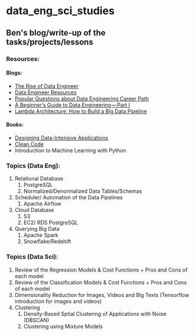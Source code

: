 # data_eng_sci_studies

## Ben's blog/write-up of the tasks/projects/lessons

### Resources:
#### Blogs:
* [The Rise of Data Engineer](https://medium.freecodecamp.org/the-rise-of-the-data-engineer-91be18f1e603)
* [Data Engineer Resources](https://www.analyticsvidhya.com/blog/2018/11/data-engineer-comprehensive-list-resources-get-started/)
* [Popular Questions about Data Engineering Career Path](https://blog.k2datascience.com/popular-questions-about-the-data-engineering-career-path-100a4b6297e2)
* [A Beginner’s Guide to Data Engineering — Part I](https://medium.com/@rchang/a-beginners-guide-to-data-engineering-part-i-4227c5c457d7)
* [Lambda Architecture: How to Build a Big Data Pipeline](https://towardsdatascience.com/lambda-architecture-how-to-build-a-big-data-pipeline-part-1-8b56075e83fe?source=placement_card_footer_grid---------2-43)

#### Books:
* [Designing Data-Intensive Applications](https://pdfs.semanticscholar.org/24f1/4e3b30012c2bc7e3abbdb16e2b3365d6f920.pdf)
* [Clean Code](https://www.investigatii.md/uploads/resurse/Clean_Code.pdf)
* Introduction to Machine Learning with Python


### Topics (Data Eng): 

1. Relational Database 
   1. PostgreSQL
   2. Normalized/Denormalized Data Tables/Schemas
2. Scheduler/ Automation of the Data Pipelines
  	1. Apache Airflow
3. Cloud Database
  	1. S3
  	2. EC2/ RDS PostgreSQL
4. Querying Big Data
  	1. Apache Spark
  	2. Snowflake/Redshift


### Topics (Data Sci):

1. Review of the Regression Models & Cost Functions + Pros and Cons of each model
2. Review of the Classification Models & Cost Functions + Pros and Cons of each model
3. Dimensionality Reduction for Images, Videos and Big Texts (Tensorflow introduction for images and videos)
4. Clustering
   1. Density-Based Sptial Clustering of Applications with Noise (DBSCAN)
   2. Clustering using Mixture Models
